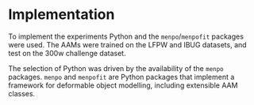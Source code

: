 # Implementation

To implement the experiments Python and the `menpo`/`menpofit` packages were
used. The AAMs were trained on the LFPW and IBUG datasets, and test on the 300w
challenge dataset.

The selection of Python was driven by the availability of the `menpo` packages.
`menpo` and `menpofit` are Python packages that implement a framework for
deformable object modelling, including extensible AAM classes.
